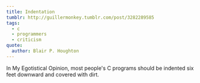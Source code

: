 ```yaml
---
title: Indentation
tumblr: http://guillermonkey.tumblr.com/post/3282289585
tags:
  - c
  - programmers
  - criticism
quote:
  author: Blair P. Houghton
---
```


In My Egotistical Opinion, most people's C programs should be indented six feet downward and covered with dirt.
